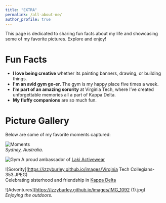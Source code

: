 ```yaml
---
title: "EXTRA"
permalink: /all-about-me/
author_profile: true
---
```


This page is dedicated to sharing fun facts about my life and showcasing some of my favorite pictures. Explore and enjoy!

# Fun Facts  
- **I love being creative** whether its painting banners, drawing, or building things.  
- **I'm an avid gym go-er.** The gym is my happy place five times a week.  
- **I’m part of an amazing sorority** at Virginia Tech, where I’ve created unforgettable memories all a part of Kappa Delta.  
- **My fluffy companions** are so much fun.

# Picture Gallery  
Below are some of my favorite moments captured:  

![Moments](https://izzyburley.github.io/images/IMG_9104.JPG)  
*Sydney, Australia.*  

![Gym](https://izzyburley.github.io/images/IMG_2467.jpg)
A proud ambassador of [Laki Activewear](https://lakiactive.com/?ref=izzyburley&utm_source=affiliate)

![Sorority](https://izzyburley.github.io/images/Virginia Tech Collegians-353.JPEG)  
Celebrating sisterhood and friendship in [Kappa Delta](https://vt.kappadelta.org/)

![Adventures](https://izzyburley.github.io/images/IMG_1092 (1).jpg)  
*Enjoying the outdoors.*  

